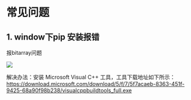 # 常见问题

## 1. window下pip 安装报错

报bitarray问题

![](http://markdown-media.oss-cn-beijing.aliyuncs.com/2021/02/09/16128685646774.jpg?x-oss-process=style/markdown-media)

解决办法：安装 Microsoft Visual C++ 工具，工具下载地址如下所示：
https://download.microsoft.com/download/5/f/7/5f7acaeb-8363-451f-9425-68a90f98b238/visualcppbuildtools_full.exe

